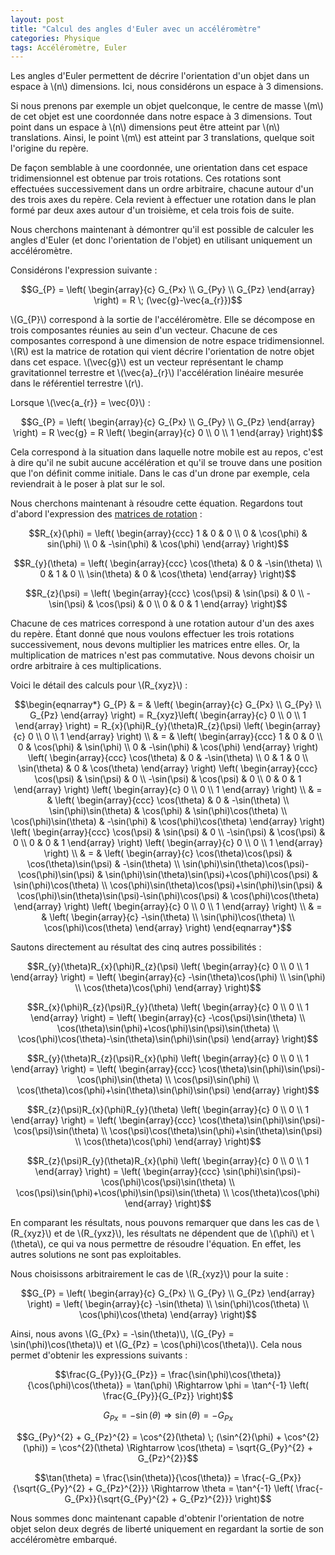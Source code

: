 ```yaml
---
layout: post
title: "Calcul des angles d'Euler avec un accéléromètre"
categories: Physique
tags: Accéléromètre, Euler
---
```

Les angles d'Euler permettent de décrire l'orientation d'un objet dans un espace à \\(n\\) dimensions. Ici, nous considérons un espace à 3 dimensions.

Si nous prenons par exemple un objet quelconque, le centre de masse \\(m\\) de cet objet est une coordonnée dans notre espace à 3 dimensions. Tout point dans un espace à \\(n\\) dimensions peut être atteint par \\(n\\) translations. Ainsi, le point \\(m\\) est atteint par 3 translations, quelque soit l'origine du repère.

De façon semblable à une coordonnée, une orientation dans cet espace tridimensionnel est obtenue par trois rotations. Ces rotations sont effectuées successivement dans un ordre arbitraire, chacune autour d'un des trois axes du repère. Cela revient à effectuer une rotation dans le plan formé par deux axes autour d'un troisième, et cela trois fois de suite.

Nous cherchons maintenant à démontrer qu'il est possible de calculer les angles d'Euler (et donc l'orientation de l'objet) en utilisant uniquement un accéléromètre.

Considérons l'expression suivante :

$$G_{P} =
\left( \begin{array}{c} G_{Px} \\ G_{Py} \\ G_{Pz} \end{array} \right) =
R \; (\vec{g}-\vec{a_{r}})$$

\\(G_{P}\\) correspond à la sortie de l'accéléromètre. Elle se décompose en trois composantes réunies au sein d'un vecteur. Chacune de ces composantes correspond à une dimension de notre espace tridimensionnel. \\(R\\) est la matrice de rotation qui vient décrire l'orientation de notre objet dans cet espace. \\(\vec{g}\\) est un vecteur représentant le champ gravitationnel terrestre et \\(\vec{a}_{r}\\) l'accélération linéaire mesurée dans le référentiel terrestre \\(r\\).

Lorsque \\(\vec{a_{r}} = \vec{0}\\) :

$$G_{P} =
\left( \begin{array}{c} G_{Px} \\ G_{Py} \\ G_{Pz} \end{array} \right) =
R \vec{g} =
R \left( \begin{array}{c} 0 \\ 0 \\ 1 \end{array} \right)$$

Cela correspond à la situation dans laquelle notre mobile est au repos, c'est à dire qu'il ne subit aucune accélération et qu'il se trouve dans une position que l'on définit comme initiale. Dans le cas d'un drone par exemple, cela reviendrait à le poser à plat sur le sol.

Nous cherchons maintenant à résoudre cette équation. Regardons tout d'abord l'expression des [matrices de rotation][Rotation Matrix] :

$$R_{x}(\phi) =
\left( \begin{array}{ccc} 1 & 0 & 0 \\ 0 & \cos(\phi) & sin(\phi) \\ 0 & -\sin(\phi) & \cos(\phi) \end{array} \right)$$

$$R_{y}(\theta) =
\left( \begin{array}{ccc} \cos(\theta) & 0 & -\sin(\theta) \\ 0 & 1 & 0 \\ \sin(\theta) & 0 & \cos(\theta) \end{array} \right)$$

$$R_{z}(\psi) =
\left( \begin{array}{ccc} \cos(\psi) & \sin(\psi) & 0 \\ -\sin(\psi) & \cos(\psi) & 0 \\ 0 & 0 & 1 \end{array} \right)$$

Chacune de ces matrices correspond à une rotation autour d'un des axes du repère. Étant donné que nous voulons effectuer les trois rotations successivement, nous devons multiplier les matrices entre elles. Or, la multiplication de matrices n'est pas commutative. Nous devons choisir un ordre arbitraire à ces multiplications.

Voici le détail des calculs pour \\(R_{xyz}\\) :

$$\begin{eqnarray*}
G_{P} & = &
\left( \begin{array}{c} G_{Px} \\ G_{Py} \\ G_{Pz} \end{array} \right) =
R_{xyz}\left( \begin{array}{c} 0 \\ 0 \\ 1 \end{array} \right) =
R_{x}(\phi)R_{y}(\theta)R_{z}(\psi) \left( \begin{array}{c} 0 \\ 0 \\ 1 \end{array} \right) \\ & = &
\left( \begin{array}{ccc} 1 & 0 & 0 \\ 0 & \cos(\phi) & \sin(\phi) \\ 0 & -\sin(\phi) & \cos(\phi) \end{array} \right) \left( \begin{array}{ccc} \cos(\theta) & 0 & -\sin(\theta) \\ 0 & 1 & 0 \\ \sin(\theta) & 0 & \cos(\theta) \end{array} \right) \left( \begin{array}{ccc} \cos(\psi) & \sin(\psi) & 0 \\ -\sin(\psi) & \cos(\psi) & 0 \\ 0 & 0 & 1 \end{array} \right) \left( \begin{array}{c} 0 \\ 0 \\ 1 \end{array} \right) \\ & = &
\left( \begin{array}{ccc} \cos(\theta) & 0 & -\sin(\theta) \\ \sin(\phi)\sin(\theta) & \cos(\phi) & \sin(\phi)\cos(\theta) \\ \cos(\phi)\sin(\theta) & -\sin(\phi) & \cos(\phi)\cos(\theta) \end{array} \right) \left( \begin{array}{ccc} \cos(\psi) & \sin(\psi) & 0 \\ -\sin(\psi) & \cos(\psi) & 0 \\ 0 & 0 & 1 \end{array} \right) \left( \begin{array}{c} 0 \\ 0 \\ 1 \end{array} \right) \\ & = &
\left( \begin{array}{c} \cos(\theta)\cos(\psi) & \cos(\theta)\sin(\psi) & -\sin(\theta) \\ \sin(\phi)\sin(\theta)\cos(\psi)-\cos(\phi)\sin(\psi) & \sin(\phi)\sin(\theta)\sin(\psi)+\cos(\phi)\cos(\psi) & \sin(\phi)\cos(\theta) \\ \cos(\phi)\sin(\theta)\cos(\psi)+\sin(\phi)\sin(\psi) & \cos(\phi)\sin(\theta)\sin(\psi)-\sin(\phi)\cos(\psi) & \cos(\phi)\cos(\theta) \end{array} \right) \left( \begin{array}{c} 0 \\ 0 \\ 1 \end{array} \right) \\ & = &
\left( \begin{array}{c} -\sin(\theta) \\ \sin(\phi)\cos(\theta) \\ \cos(\phi)\cos(\theta) \end{array} \right)
\end{eqnarray*}$$

Sautons directement au résultat des cinq autres possibilités :

$$R_{y}(\theta)R_{x}(\phi)R_{z}(\psi) \left( \begin{array}{c} 0 \\ 0 \\ 1 \end{array} \right) =
\left( \begin{array}{c} -\sin(\theta)\cos(\phi) \\ \sin(\phi) \\ \cos(\theta)\cos(\phi) \end{array} \right)$$

$$R_{x}(\phi)R_{z}(\psi)R_{y}(\theta) \left( \begin{array}{c} 0 \\ 0 \\ 1 \end{array} \right) =
\left( \begin{array}{c} -\cos(\psi)\sin(\theta) \\ \cos(\theta)\sin(\phi)+\cos(\phi)\sin(\psi)\sin(\theta) \\ \cos(\phi)\cos(\theta)-\sin(\theta)\sin(\phi)\sin(\psi) \end{array} \right)$$

$$R_{y}(\theta)R_{z}(\psi)R_{x}(\phi) \left( \begin{array}{c} 0 \\ 0 \\ 1 \end{array} \right) =
\left( \begin{array}{ccc} \cos(\theta)\sin(\phi)\sin(\psi)-\cos(\phi)\sin(\theta) \\ \cos(\psi)\sin(\phi) \\ \cos(\theta)\cos(\phi)+\sin(\theta)\sin(\phi)\sin(\psi) \end{array} \right)$$

$$R_{z}(\psi)R_{x}(\phi)R_{y}(\theta) \left( \begin{array}{c} 0 \\ 0 \\ 1 \end{array} \right) =
\left( \begin{array}{ccc} \cos(\theta)\sin(\phi)\sin(\psi)-\cos(\psi)\sin(\theta) \\ \cos(\psi)\cos(\theta)\sin(\phi)+\sin(\theta)\sin(\psi) \\ \cos(\theta)\cos(\phi) \end{array} \right)$$

$$R_{z}(\psi)R_{y}(\theta)R_{x}(\phi) \left( \begin{array}{c} 0 \\ 0 \\ 1 \end{array} \right) =
\left( \begin{array}{ccc} \sin(\phi)\sin(\psi)-\cos(\phi)\cos(\psi)\sin(\theta) \\ \cos(\psi)\sin(\phi)+\cos(\phi)\sin(\psi)\sin(\theta) \\ \cos(\theta)\cos(\phi) \end{array} \right)$$

En comparant les résultats, nous pouvons remarquer que dans les cas de \\(R_{xyz}\\) et de \\(R_{yxz}\\), les résultats ne dépendent que de \\(\phi\\) et \\(\theta\\), ce qui va nous permettre de résoudre l'équation. En effet, les autres solutions ne sont pas exploitables.

Nous choisissons arbitrairement le cas de \\(R_{xyz}\\) pour la suite :

$$G_{P} =
\left(  \begin{array}{c} G_{Px}  \\ G_{Py} \\ G_{Pz} \end{array} \right) =
\left( \begin{array}{c} -\sin(\theta) \\ \sin(\phi)\cos(\theta) \\ \cos(\phi)\cos(\theta) \end{array} \right)$$

Ainsi, nous avons \\(G_{Px} = -\sin(\theta)\\), \\(G_{Py} = \sin(\phi)\cos(\theta)\\) et \\(G_{Pz} = \cos(\phi)\cos(\theta)\\). Cela nous permet d'obtenir les expressions suivants :

$$\frac{G_{Py}}{G_{Pz}} =
\frac{\sin(\phi)\cos(\theta)}{\cos(\phi)\cos(\theta)} =
\tan(\phi) \Rightarrow \phi =
\tan^{-1} \left( \frac{G_{Py}}{G_{Pz}} \right)$$

$$G_{Px} =
-\sin(\theta) \Rightarrow \sin(\theta) =
-G_{Px}$$

$$G_{Py}^{2} + G_{Pz}^{2} =
\cos^{2}(\theta) \; (\sin^{2}(\phi) + \cos^{2}(\phi)) =
\cos^{2}(\theta) \Rightarrow \cos(\theta) =
\sqrt{G_{Py}^{2} + G_{Pz}^{2}}$$

$$\tan(\theta) =
\frac{\sin(\theta)}{\cos(\theta)} =
\frac{-G_{Px}}{\sqrt{G_{Py}^{2} + G_{Pz}^{2}}} \Rightarrow \theta =
\tan^{-1} \left( \frac{-G_{Px}}{\sqrt{G_{Py}^{2} + G_{Pz}^{2}}} \right)$$

Nous sommes donc maintenant capable d'obtenir l'orientation de notre objet selon deux degrés de liberté uniquement en regardant la sortie de son accéléromètre embarqué.

[Rotation Matrix]: https://en.wikipedia.org/wiki/Rotation_matrix
